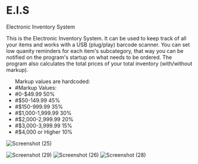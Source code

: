 # E.I.S
Electronic Inventory System

<p>
This is the Electronic Inventory System.
It can be used to keep track of all your items and works with a USB (plug/play) barcode scanner.
You can set low quanity reminders for each item's subcategory, that way you can be notified on the program's startup on what needs to be ordered.
The program also calculates the total prices of your total inventory (with/without markup).
</p>

<ul>
Markup values are hardcoded:
  <li>#Markup Values:</li>
  <li>#0-$49.99         50%</li>
  <li>#$50-149.99       45%</li>
  <li>#$150-999.99      35%</li>
  <li>#$1,000-1,999.99  30%</li>
  <li>#$2,000-2,999.99  20%</li>
  <li>#$3,000-3,999.99  15%</li>
  <li>#$4,000 or Higher 10%</li>
</ul>

![Screenshot (25)](https://user-images.githubusercontent.com/115889137/207741161-2d7f9947-78e7-4cbc-810e-84b8ea751485.png)

![Screenshot (29)](https://user-images.githubusercontent.com/115889137/207741690-25335dfe-0e39-4ec9-b9da-063f3cf181cb.png)
![Screenshot (26)](https://user-images.githubusercontent.com/115889137/207741692-7a73f963-5ea9-4638-aeae-5c2a9baadfea.png)
![Screenshot (28)](https://user-images.githubusercontent.com/115889137/207741693-a14a4048-3887-49d8-b60d-58ef8aebd627.png)
